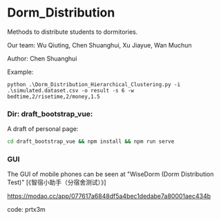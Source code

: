 # Dorm_Distribution
Methods to distribute students to dormitories.

Our team: Wu Qiuting, Chen Shuanghui, Xu Jiayue, Wan Muchun

Author: Chen Shuanghui

Example:
```
python .\Dorm_Distribution_Hierarchical_Clustering.py -i .\simulated.dataset.csv -o result -s 6 -w bedtime,2/risetime,2/money,1.5
```

### Dir: draft_bootstrap_vue:
A draft of personal page:
```bash
cd draft_bootstrap_vue && npm install && npm run serve

```

### GUI
The GUI of mobile phones can be seen at "WiseDorm (Dorm Distribution Test)" [《智宿小助手（分宿舍测试）》]

https://modao.cc/app/077617a6848df5a4bec1dedabe7a80001aec434b  

code: prtx3m
